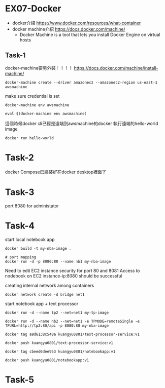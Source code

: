# EX07-Docker
- docker介紹 https://www.docker.com/resources/what-container
- docker machine介紹 https://docs.docker.com/machine/
	- Docker Machine is a tool that lets you install Docker Engine on virtual hosts


## Task-1
docker-machine要另外裝！！！！ https://docs.docker.com/machine/install-machine/


``` 
docker-machine create --driver amazonec2 --amazonec2-region us-east-1 awsmachine
```

make sure credential is set


```
docker-machine env awsmachine

eval $(docker-machine env awsmachine)
```

這個時候docker cli已經是遠端到awsmachine的docker
執行遠端的hello-world image

```
docker run hello-world
```

# Task-2

docker Compose已經裝好在docker desktop裡面了


# Task-3

port 8080 for administator

# Task-4

start local notebook app
```
docker build -t my-nba-image .

# port mapping
docker run -d -p 8080:80 --name nb1 my-nba-image
```
Need to edit EC2 instance security for port 80 and 8081
Access to nodebook on EC2 instance-ip:8080 should be successful

creating internal network among containers
```
docker network create -d bridge net1
```

start notebook app + text processor
```
docker run -d --name tp2 --net=net1 my-tp-image

docker run -d --name nb2 --net=net1 -e TPMODE=remoteSingle -e TPURL=http://tp2:80/api -p 8080:80 my-nba-image
```


```
docker tag a9d6138c548a kuangyu0801/text-processor-service:v1

docker push kuangyu0801/text-processor-service:v1 

docker tag cbeed6dee953 kuangyu0801/notebookapp:v1

docker push kuangyu0801/notebookapp:v1

```
# Task-5

